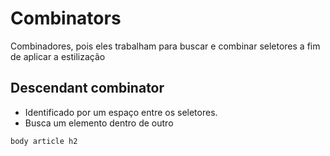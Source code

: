 # Combinators

Combinadores, pois eles trabalham para buscar e combinar seletores a fim de aplicar a estilização

## Descendant combinator

* Identificado por um espaço entre os seletores.
* Busca um elemento dentro de outro

```CSS
body article h2
```

